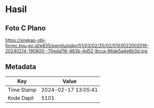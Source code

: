 # Hasil

## Foto C Plano

https://sirekap-obj-formc.kpu.go.id/e835/pemilu/pdpr/51/03/02/20/02/5103022002019-20240214-190800--70eda116-483b-4d52-8cca-96de5a4e6b3d.jpg


## Metadata

| Key        | Value               |
| ---------- | ------------------- |
| Time Stamp | 2024-02-17 13:05:41 |
| Kode Dapil | 5101                |



